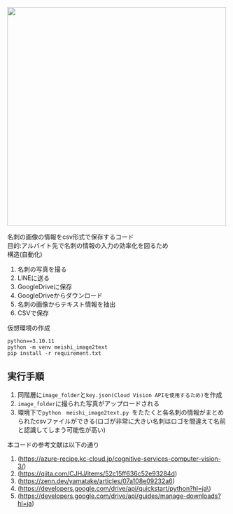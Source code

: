 
<img src="https://github.com/yut8a/meishi_image2text/assets/92322168/e66f3bb6-c116-4d53-946f-fa7f96a0a91c" width="500">

名刺の画像の情報をcsv形式で保存するコード\
目的:アルバイト先で名刺の情報の入力の効率化を図るため\
構造(自動化)
1. 名刺の写真を撮る
2. LINEに送る
3. GoogleDriveに保存
4. GoogleDriveからダウンロード
5. 名刺の画像からテキスト情報を抽出
6. CSVで保存

仮想環境の作成
```
python==3.10.11
python -m venv meishi_image2text
pip install -r requirement.txt
```
## 実行手順
1. 同階層に`image_folder`と`key.json(Cloud Vision APIを使用するため)`を作成
2. `image_folder`に撮られた写真がアップロードされる
3. 環境下で`python　meishi_image2text.py `をたたくと各名刺の情報がまとめられたcsvファイルができる(ロゴが非常に大きい名刺はロゴを間違えて名前と認識してしまう可能性が高い)

本コードの参考文献は以下の通り

1. (https://azure-recipe.kc-cloud.jp/cognitive-services-computer-vision-3/)
2. (https://qiita.com/CJHJ/items/52c15ff636c52e93284d)
3. (https://zenn.dev/yamatake/articles/07a108e09232a6)
4. (https://developers.google.com/drive/api/quickstart/python?hl=ja\)
5. (https://developers.google.com/drive/api/guides/manage-downloads?hl=ja)

